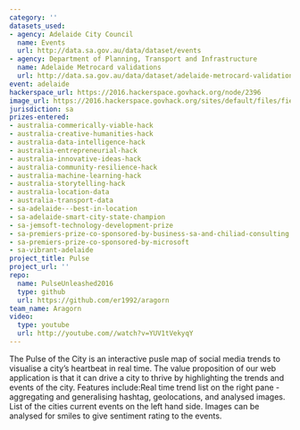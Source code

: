 ```yaml
---
category: ''
datasets_used:
- agency: Adelaide City Council
  name: Events
  url: http://data.sa.gov.au/data/dataset/events
- agency: Department of Planning, Transport and Infrastructure
  name: Adelaide Metrocard validations
  url: http://data.sa.gov.au/data/dataset/adelaide-metrocard-validations
event: adelaide
hackerspace_url: https://2016.hackerspace.govhack.org/node/2396
image_url: https://2016.hackerspace.govhack.org/sites/default/files/field/image/logo_21.png
jurisdiction: sa
prizes-entered:
- australia-commerically-viable-hack
- australia-creative-humanities-hack
- australia-data-intelligence-hack
- australia-entrepreneurial-hack
- australia-innovative-ideas-hack
- australia-community-resilience-hack
- australia-machine-learning-hack
- australia-storytelling-hack
- australia-location-data
- australia-transport-data
- sa-adelaide---best-in-location
- sa-adelaide-smart-city-state-champion
- sa-jemsoft-technology-development-prize
- sa-premiers-prize-co-sponsored-by-business-sa-and-chiliad-consulting
- sa-premiers-prize-co-sponsored-by-microsoft
- sa-vibrant-adelaide
project_title: Pulse
project_url: ''
repo:
  name: PulseUnleashed2016
  type: github
  url: https://github.com/er1992/aragorn
team_name: Aragorn
video:
  type: youtube
  url: http://youtube.com//watch?v=YUV1tVekyqY
---
```


The Pulse of the City is an interactive pusle map of social media trends to visualise a city’s heartbeat in real time.
The value proposition of our web application is that it can drive a city to thrive by highlighting the trends and events of the city.
Features include:Real time trend list on the right pane - aggregating and generalising hashtag, geolocations, and analysed images.
List of the cities current events on the left hand side.
Images can be analysed for smiles to give sentiment rating to the events.